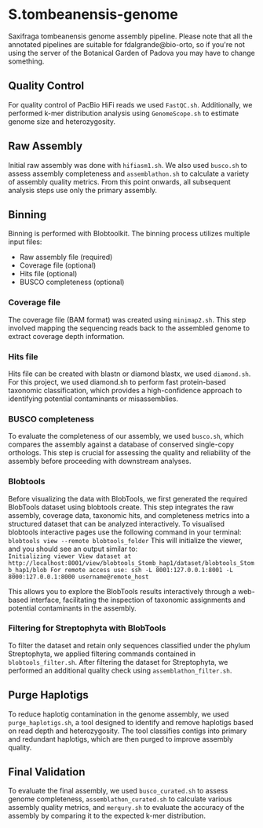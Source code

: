 # S.tombeanensis-genome
Saxifraga tombeanensis genome assembly pipeline. 
Please note that all the annotated pipelines are suitable for fdalgrande@bio-orto, so if you're not using the server of the Botanical Garden of Padova you may have to change something.


## Quality Control
For quality control of PacBio HiFi reads we used `FastQC.sh`.
Additionally, we performed k-mer distribution analysis using `GenomeScope.sh` to estimate genome size and heterozygosity.

## Raw Assembly
Initial raw assembly was done with `hifiasm1.sh`.
We also used `busco.sh` to assess assembly completeness and `assemblathon.sh` to calculate a variety of assembly quality metrics.
From this point onwards, all subsequent analysis steps use only the primary assembly.

## Binning
Binning is performed with Blobtoolkit. The binning process utilizes multiple input files:
 - Raw assembly file (required)
 - Coverage file (optional)
 - Hits file (optional)
 - BUSCO completeness (optional)

### Coverage file
The coverage file (BAM format) was created using `minimap2.sh`.
This step involved mapping the sequencing reads back to the assembled genome to extract coverage depth information.

### Hits file
Hits file can be created with blastn or diamond blastx, we used `diamond.sh`.
For this project, we used diamond.sh to perform fast protein-based taxonomic classification, which provides a high-confidence approach to identifying potential contaminants or misassemblies.

### BUSCO completeness
To evaluate the completeness of our assembly, we used `busco.sh`, which compares the assembly against a database of conserved single-copy orthologs.
This step is crucial for assessing the quality and reliability of the assembly before proceeding with downstream analyses.

### Blobtools 
Before visualizing the data with BlobTools, we first generated the required BlobTools dataset using blobtools create. This step integrates the raw assembly, coverage data, taxonomic hits, and completeness metrics into a structured dataset that can be analyzed interactively.
To visualised blobtools interactive pages use the following command in your terminal:
`blobtools view --remote blobtools_folder`
This will initialize the viewer, and you should see an output similar to:  
`Initializing viewer
View dataset at http://localhost:8001/view/blobtools_Stomb_hap1/dataset/blobtools_Stomb_hap1/blob
For remote access use:
    ssh -L 8001:127.0.0.1:8001 -L 8000:127.0.0.1:8000 username@remote_host`
    
This allows you to explore the BlobTools results interactively through a web-based interface, facilitating the inspection of taxonomic assignments and potential contaminants in the assembly.

### Filtering for Streptophyta with BlobTools
To filter the dataset and retain only sequences classified under the phylum Streptophyta, we applied filtering commands contained in `blobtools_filter.sh`.
After filtering the dataset for Streptophyta, we performed an additional quality check using `assemblathon_filter.sh`.

## Purge Haplotigs
To reduce haplotig contamination in the genome assembly, we used `purge_haplotigs.sh`, a tool designed to identify and remove haplotigs based on read depth and heterozygosity.  The tool classifies contigs into primary and redundant haplotigs, which are then purged to improve assembly quality.

## Final Validation
To evaluate the final assembly, we used `busco_curated.sh` to assess genome completeness, `assemblathon_curated.sh` to calculate various assembly quality metrics, and `merqury.sh` to evaluate the accuracy of the assembly by comparing it to the expected k-mer distribution.
